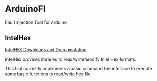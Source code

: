 # ArduinoFI
Fault Injection Tool for Arduino

## IntelHex

[IntelHEX Downloads and Documentation](https://pypi.org/project/IntelHex/)

IntelHex provides libraries to read/write/modify Intel Hex formats.

This tool currently implements a basic command line interface to execute some basic functions to read/write hex file.
